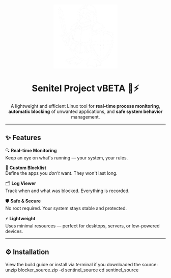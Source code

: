 <p align="center">
  <img src="static/cover.png" alt="Project Logo" width="200"/>
</p>

<h1 align="center"> Senitel Project vBETA 🐧⚡</h1>

<p align="center">
  A lightweight and efficient Linux tool for <strong>real-time process monitoring</strong>, 
  <strong>automatic blocking</strong> of unwanted applications, and <strong>safe system behavior</strong> management.  
</p>

---

## ✨ Features

🔍 **Real-time Monitoring**  
Keep an eye on what's running — your system, your rules.  

🧱 **Custom Blocklist**  
Define the apps you *don't* want. They won't last long.  

🗂️ **Log Viewer**  
Track when and what was blocked. Everything is recorded.  

🛡️ **Safe & Secure**  
No root required. Your system stays stable and protected.  

⚡ **Lightweight**  
Uses minimal resources — perfect for desktops, servers, or low-powered devices.  

---

## ⚙️ Installation

View the build guide or install via terminal if you downloaded the source: unzip blocker_source.zip -d sentinel_source
cd sentinel_source






